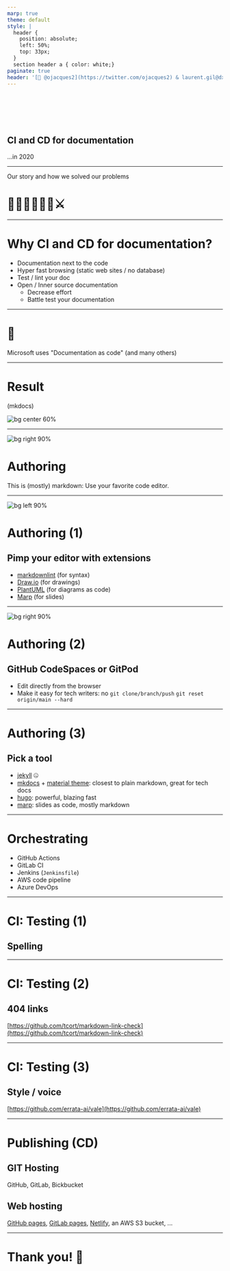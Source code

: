 ```yaml
---
marp: true
theme: default
style: |
  header {
    position: absolute;
    left: 50%;
    top: 33px;
  }
  section header a { color: white;}
paginate: true
header: '[🐤 @ojacques2](https://twitter.com/ojacques2) & laurent.gil@dxc.com'
---
```


<!--backgroundImage: url('https://github.com/documentation-as-code/ci-cd-for-documentation/raw/main/slides/title.jpg')-->
<br/><br/><br/><br/>
## CI and CD for documentation
...in 2020

---
<!--backgroundImage: url('https://github.com/documentation-as-code/ci-cd-for-documentation/raw/main/slides/simple.jpg')-->

Our story and how we solved our problems

# 🏰🦄🤴👸🐴👻⚔

---

# Why CI and CD for documentation?

* Documentation next to the code
* Hyper fast browsing (static web sites / no database)
* Test / lint your doc
* Open / Inner source documentation
  * Decrease effort
  * Battle test your documentation

---

# 🤯
Microsoft uses "Documentation as code" (and many others)

---

# Result
(mkdocs)

![bg center 60%](https://github.com/documentation-as-code/ci-cd-for-documentation/raw/main/slides/doc-site.jpg)

---
![bg right 90%](https://github.com/documentation-as-code/ci-cd-for-documentation/raw/main/slides/vscode.jpg)
# Authoring

This is (mostly) markdown:
Use your favorite code editor.

---

![bg left 90%](https://github.com/hediet/vscode-drawio/raw/master/docs/drawio-png.gif)
# Authoring (1)

## Pimp your editor with extensions

* [markdownlint](https://marketplace.visualstudio.com/items?itemName=DavidAnson.vscode-markdownlint) (for syntax)
* [Draw.io](https://marketplace.visualstudio.com/items?itemName=hediet.vscode-drawio) (for drawings)
* [PlantUML](https://github.com/qjebbs/vscode-plantuml) (for diagrams as code)
* [Marp](https://marketplace.visualstudio.com/items?itemName=marp-team.marp-vscode) (for slides)

---
![bg right 90%](https://github.com/documentation-as-code/ci-cd-for-documentation/raw/main/slides/codespaces.jpg)

# Authoring (2)

## GitHub CodeSpaces or GitPod

* Edit directly from the browser
* Make it easy for tech writers:
  no `git clone/branch/push`
  `git reset origin/main --hard`

---
# Authoring (3)

## Pick a tool

* [jekyll](https://jekyllrb.com/) 🤐
* [mkdocs](https://www.mkdocs.org/) + [material theme](https://squidfunk.github.io/mkdocs-material/): closest to plain markdown, great for tech docs
* [hugo](https://gohugo.io/): powerful, blazing fast
* [marp](https://marp.app/): slides as code, mostly markdown

---
# Orchestrating

* GitHub Actions
* GitLab CI
* Jenkins (`Jenkinsfile`)
* AWS code pipeline
* Azure DevOps

---
# CI: Testing (1)

## Spelling

---
# CI: Testing (2)

## 404 links

[https://github.com/tcort/markdown-link-check](https://github.com/tcort/markdown-link-check)

---
# CI: Testing (3)

## Style / voice

[https://github.com/errata-ai/vale](https://github.com/errata-ai/vale)

---
# Publishing (CD)

## GIT Hosting
GitHub, GitLab, Bickbucket

## Web hosting
[GitHub pages](https://pages.github.com/), [GitLab pages](https://docs.gitlab.com/ee/user/project/pages/), [Netlify](https://www.netlify.com/), an AWS S3 bucket, ...

---

# Thank you! 🙏
